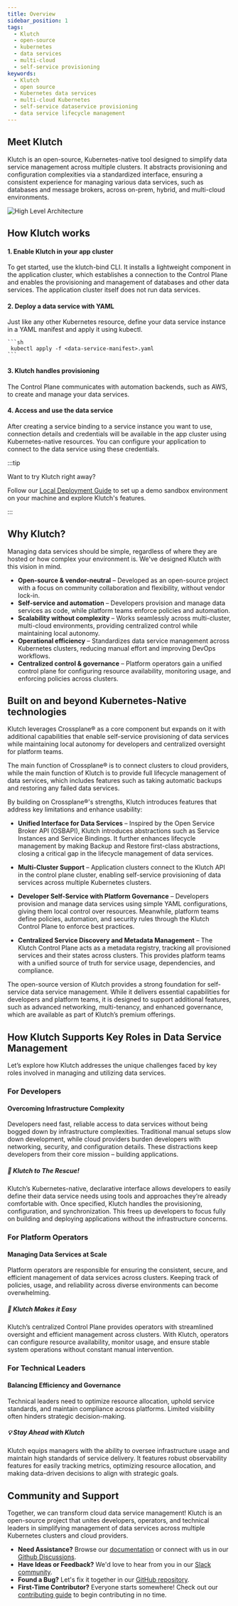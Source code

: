 ```yaml
---
title: Overview
sidebar_position: 1
tags:
  - Klutch
  - open-source
  - kubernetes
  - data services
  - multi-cloud
  - self-service provisioning
keywords:
  - Klutch
  - open source
  - Kubernetes data services
  - multi-cloud Kubernetes
  - self-service dataservice provisioning
  - data service lifecycle management  
---
```


## Meet Klutch

Klutch is an open-source, Kubernetes-native tool designed to simplify data service management across multiple clusters.
It abstracts provisioning and configuration complexities via a standardized interface, ensuring a consistent experience
for managing various data services, such as databases and message brokers, across on-prem, hybrid, and multi-cloud
environments.

![High Level Architecture](img/Klutch_overview.jpg)

## How Klutch works

#### 1. Enable Klutch in your app cluster

To get started, use the klutch-bind CLI. It installs a lightweight component in the application cluster, which
establishes a connection to the Control Plane and enables the provisioning and management of databases and other data
services. The application cluster itself does not run data services.

#### 2. Deploy a data service with YAML

Just like any other Kubernetes resource, define your data service instance in a YAML manifest and apply it using kubectl.

    ```sh
     kubectl apply -f <data-service-manifest>.yaml
    ```

#### 3. Klutch handles provisioning

The Control Plane communicates with automation backends, such as AWS, to create and manage your data services.

#### 4. Access and use the data service

After creating a service binding to a service instance you want to use, connection details and credentials will be
available in the app cluster using Kubernetes-native resources. You can configure your application to connect to the
data service using these credentials.

:::tip

Want to try Klutch right away?

Follow our [Local Deployment Guide](./local-deployment-guide.md) to set up a demo sandbox environment on your machine
and explore Klutch's features.

:::

## Why Klutch?

Managing data services should be simple, regardless of where they are hosted or how complex your environment is. We've
designed Klutch with this vision in mind.

- **Open-source & vendor-neutral** – Developed as an open-source project with a focus on community collaboration and
flexibility, without vendor lock-in.
- **Self-service and automation** – Developers provision and manage data services as code, while platform teams enforce
policies and automation.
- **Scalability without complexity** – Works seamlessly across multi-cluster, multi-cloud environments, providing
centralized control while maintaining local autonomy.
- **Operational efficiency** – Standardizes data service management across Kubernetes clusters, reducing manual effort
and improving DevOps workflows.
- **Centralized control & governance** – Platform operators gain a unified control plane for configuring resource
availability, monitoring usage, and enforcing policies across clusters.

## Built on and beyond Kubernetes-Native technologies

Klutch leverages Crossplane® as a core component but expands on it with additional capabilities that enable self-service
provisioning of data services while maintaining local autonomy for developers and centralized oversight for platform
teams.

The main function of Crossplane® is to connect clusters to cloud providers, while the main function of Klutch
is to provide full lifecycle management of data services, which includes features such as taking automatic backups and
restoring any failed data services.

By building on Crossplane®'s strengths, Klutch introduces features that address key
limitations and enhance usability:

- **Unified Interface for Data Services** – Inspired by the Open Service Broker API (OSBAPI), Klutch introduces
abstractions such as Service Instances and Service Bindings. It further enhances lifecycle management by making Backup
and Restore first-class abstractions, closing a critical gap in the lifecycle management of data services.

- **Multi-Cluster Support** – Application clusters connect to the Klutch API in the control plane cluster, enabling
self-service provisioning of data services across multiple Kubernetes clusters.

- **Developer Self-Service with Platform Governance** – Developers provision and manage data services using simple YAML
configurations, giving them local control over resources. Meanwhile, platform teams define policies, automation, and
security rules through the Klutch Control Plane to enforce best practices.

- **Centralized Service Discovery and Metadata Management** – The Klutch Control Plane acts as a metadata registry,
tracking all provisioned services and their states across clusters. This provides platform teams with a unified source
of truth for service usage, dependencies, and compliance.

The open-source version of Klutch provides a strong foundation for self-service data service management. While it
delivers essential capabilities for developers and platform teams, it is designed to support additional features, such
as advanced networking, multi-tenancy, and enhanced governance, which are available as part of Klutch’s premium
offerings.

## How Klutch Supports Key Roles in Data Service Management

Let’s explore how Klutch addresses the unique challenges faced by key roles involved in managing and utilizing data
services.

### For Developers

#### Overcoming Infrastructure Complexity

Developers need fast, reliable access to data services without being bogged down by infrastructure complexities.
Traditional manual setups slow down development, while cloud providers burden developers with networking, security, and
configuration details. These distractions keep developers from their core mission – building applications.

##### 🚀 Klutch to The Rescue!

Klutch’s Kubernetes-native, declarative interface allows developers to easily define their data service needs using
tools and approaches they’re already comfortable with. Once specified, Klutch handles the provisioning, configuration,
and synchronization. This frees up developers to focus fully on building and deploying applications without the
infrastructure concerns.

### For Platform Operators

#### Managing Data Services at Scale

Platform operators are responsible for ensuring the consistent, secure, and efficient management of data services across
clusters. Keeping track of policies, usage, and reliability across diverse environments can become overwhelming.

##### 🔧 Klutch Makes it Easy

Klutch’s centralized Control Plane provides operators with streamlined oversight and efficient management across
clusters. With Klutch, operators can configure resource availability, monitor usage, and ensure stable system operations
without constant manual intervention.

### For Technical Leaders

#### Balancing Efficiency and Governance

Technical leaders need to optimize resource allocation, uphold service standards, and maintain compliance across
platforms. Limited visibility often hinders strategic decision-making.

##### 💡 Stay Ahead with Klutch 

Klutch equips managers with the ability to oversee infrastructure usage and maintain high standards of service delivery.
It features robust observability features for easily tracking metrics, optimizing resource allocation, and making
data-driven decisions to align with strategic goals.

## Community and Support

Together, we can transform cloud data service management! Klutch is an open-source project that unites developers,
operators, and technical leaders in simplifying management of data services across multiple Kubernetes clusters and
cloud providers.

- **Need Assistance?** Browse our [documentation](https://klutch.io/docs/) or connect with us in our [Github Discussions](https://github.com/anynines/klutchio/discussions).
- **Have Ideas or Feedback?** We'd love to hear from you in our [Slack community](https://app.slack.com/workspace-signin?redir=%2Fgantry%2Fauth%3Fapp%3Dclient%26lc%3D1741268665%26return_to%3D%252Fclient%252FT07FST6U1T7%252FC07FVLWBDDH%26teams%3DT29DGCMKQ%252CT09NY5SBT%252CTDSBA9B9V%252CTEGUU4LMD%252CT07FST6U1T7).
- **Found a Bug?** Let's fix it together in our [GitHub repository](https://github.com/anynines/klutchio).
- **First-Time Contributor?** Everyone starts somewhere! Check out our [contributing guide](https://github.com/anynines/klutchio/blob/main/CONTRIBUTING.md) to begin contributing in no time.
